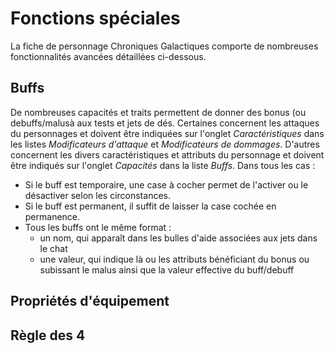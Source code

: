 # Fonctions spéciales

La fiche de personnage Chroniques Galactiques comporte de nombreuses fonctionnalités avancées détaillées ci-dessous.

## Buffs

De nombreuses capacités et traits permettent de donner des bonus (ou debuffs/malusà aux tests et jets de dés.
Certaines concernent les attaques du personnages et doivent être indiquées sur l'onglet _Caractéristiques_ dans les listes _Modificateurs d'attaque_ et _Modificateurs de dommages_.
D'autres concernent les divers caractéristiques et attributs du personnage et doivent être indiqués sur l'onglet _Capacités_ dans la liste _Buffs_.
Dans tous les cas :
- Si le buff est temporaire, une case à cocher permet de l'activer ou le désactiver selon les circonstances.
- Si le buff est permanent, il suffit de laisser la case cochée en permanence.
- Tous les buffs ont le même format : 
  - un nom, qui apparaît dans les bulles d'aide associées aux jets dans le chat
  - une valeur, qui indique là ou les attributs bénéficiant du bonus ou subissant le malus ainsi que la valeur effective du buff/debuff

## Propriétés d'équipement

## Règle des 4
